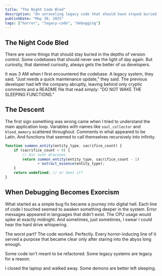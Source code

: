 ```yaml
---
title: "The Night Code Bled"
description: "On unraveling legacy code that should have stayed buried..."
publishDate: "May 30, 2025"
tags: ["horror", "legacy-code", "debugging"]
---
```


## The Night Code Bled

There are some things that should stay buried in the depths of version control. Some codebases that should never see the light of day again. But curiosity, that damned curiosity, always gets the better of us developers.

It was 3 AM when I first encountered the codebase. A legacy system, they said. "Just needs a quick maintenance update," they said. The previous developer had left the company abruptly, leaving behind only cryptic comments and a README file that read simply: "DO NOT WAKE THE SLEEPING FUNCTIONS."

## The Descent

The first sign something was wrong came when I tried to understand the main application loop. Variables with names like `soul_collector` and `blood_memory` scattered throughout. Comments in what appeared to be Latin. And functions that seemed to call themselves recursively into infinity.

```javascript
function summon_entity(entity_type, sacrifice_count) {
    if (sacrifice_count > 0) {
        // Hic sunt dracones
        return summon_entity(entity_type, sacrifice_count - 1)
               + extract_essence(entity_type);
    }
    return undefined; // or does it?
}
```

## When Debugging Becomes Exorcism

What started as a simple bug fix became a journey into digital hell. Each line of code I touched seemed to awaken something deeper in the system. Error messages appeared in languages that didn't exist. The CPU usage would spike at exactly midnight. And sometimes, just sometimes, I swear I could hear the hard drive whispering.

The worst part? The code worked. Perfectly. Every horror-inducing line of it served a purpose that became clear only after staring into the abyss long enough.

Some code isn't meant to be refactored. Some legacy systems are legacy for a reason.

I closed the laptop and walked away. Some demons are better left sleeping.

